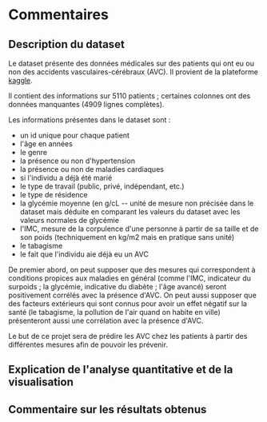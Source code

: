 # Commentaires

## Description du dataset

Le dataset présente des données médicales sur des patients qui ont eu ou non des accidents vasculaires-cérébraux (AVC). 
Il provient de la plateforme [kaggle](https://www.kaggle.com/fedesoriano/stroke-prediction-dataset).

Il contient des informations sur 5110 patients ; certaines colonnes ont des données manquantes (4909 lignes complètes).

Les informations présentes dans le dataset sont : 
- un id unique pour chaque patient
- l'âge en années
- le genre
- la présence ou non d'hypertension
- la présence ou non de maladies cardiaques
- si l'individu a déjà été marié
- le type de travail (public, privé, indépendant, etc.)
- le type de résidence
- la glycémie moyenne (en g/cL -- unité de mesure non précisée dans le dataset mais déduite en comparant les valeurs du dataset avec les valeurs normales de glycémie
- l'IMC, mesure de la corpulence d'une personne à partir de sa taille et de son poids (techniquement en kg/m2 mais en pratique sans unité)
- le tabagisme
- le fait que l'individu aie déjà eu un AVC

De premier abord, on peut supposer que des mesures qui correspondent à conditions propices aux maladies en général (comme l'IMC, indicateur du surpoids ; la glycémie, indicative du diabète ; l'âge avancé) seront positivement corrélés avec la présence d'AVC.
On peut aussi supposer que des facteurs extérieurs qui sont connus pour avoir un effet négatif sur la santé (le tabagisme, la pollution de l'air quand on habite en ville) présenteront aussi une corrélation avec la présence d'AVC.

Le but de ce projet sera de prédire les AVC chez les patients à partir des différentes mesures afin de pouvoir les prévenir.

## Explication de l'analyse quantitative et de la visualisation

## Commentaire sur les résultats obtenus
